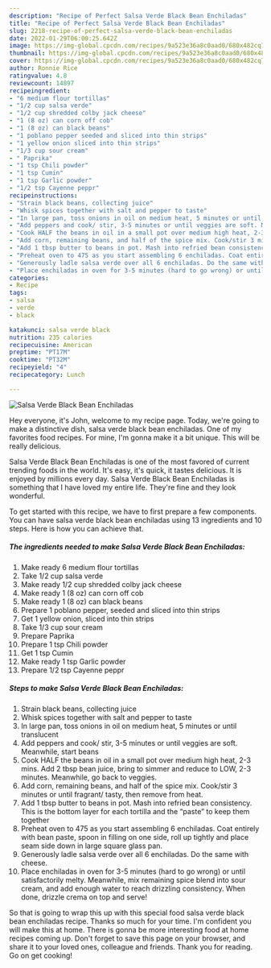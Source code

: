 ```yaml
---
description: "Recipe of Perfect Salsa Verde Black Bean Enchiladas"
title: "Recipe of Perfect Salsa Verde Black Bean Enchiladas"
slug: 2218-recipe-of-perfect-salsa-verde-black-bean-enchiladas
date: 2022-01-29T06:00:25.642Z
image: https://img-global.cpcdn.com/recipes/9a523e36a8c0aad0/680x482cq70/salsa-verde-black-bean-enchiladas-recipe-main-photo.jpg
thumbnail: https://img-global.cpcdn.com/recipes/9a523e36a8c0aad0/680x482cq70/salsa-verde-black-bean-enchiladas-recipe-main-photo.jpg
cover: https://img-global.cpcdn.com/recipes/9a523e36a8c0aad0/680x482cq70/salsa-verde-black-bean-enchiladas-recipe-main-photo.jpg
author: Ronnie Rice
ratingvalue: 4.8
reviewcount: 14897
recipeingredient:
- "6 medium flour tortillas"
- "1/2 cup salsa verde"
- "1/2 cup shredded colby jack cheese"
- "1 (8 oz) can corn off cob"
- "1 (8 oz) can black beans"
- "1 poblano pepper seeded and sliced into thin strips"
- "1 yellow onion sliced into thin strips"
- "1/3 cup sour cream"
- " Paprika"
- "1 tsp Chili powder"
- "1 tsp Cumin"
- "1 tsp Garlic powder"
- "1/2 tsp Cayenne peppr"
recipeinstructions:
- "Strain black beans, collecting juice"
- "Whisk spices together with salt and pepper to taste"
- "In large pan, toss onions in oil on medium heat, 5 minutes or until translucent"
- "Add peppers and cook/ stir, 3-5 minutes or until veggies are soft. Meanwhile, start beans"
- "Cook HALF the beans in oil in a small pot over medium high heat, 2-3 mins. Add 2 tbsp bean juice, bring to simmer and reduce to LOW, 2-3 minutes. Meanwhile, go back to veggies."
- "Add corn, remaining beans, and half of the spice mix. Cook/stir 3 minutes or until fragrant/ tasty, then remove from heat."
- "Add 1 tbsp butter to beans in pot. Mash into refried bean consistency. This is the bottom layer for each tortilla and the “paste” to keep them together"
- "Preheat oven to 475 as you start assembling 6 enchiladas. Coat entirely with bean paste, spoon in filling on one side, roll up tightly and place seam side down in large square glass pan."
- "Generously ladle salsa verde over all 6 enchiladas. Do the same with cheese."
- "Place enchiladas in oven for 3-5 minutes (hard to go wrong) or until satisfactorily melty. Meanwhile, mix remaining spice blend into sour cream, and add enough water to reach drizzling consistency. When done, drizzle crema on top and serve!"
categories:
- Recipe
tags:
- salsa
- verde
- black

katakunci: salsa verde black 
nutrition: 235 calories
recipecuisine: American
preptime: "PT17M"
cooktime: "PT32M"
recipeyield: "4"
recipecategory: Lunch

---
```



![Salsa Verde Black Bean Enchiladas](https://img-global.cpcdn.com/recipes/9a523e36a8c0aad0/680x482cq70/salsa-verde-black-bean-enchiladas-recipe-main-photo.jpg)

Hey everyone, it's John, welcome to my recipe page. Today, we're going to make a distinctive dish, salsa verde black bean enchiladas. One of my favorites food recipes. For mine, I'm gonna make it a bit unique. This will be really delicious.

Salsa Verde Black Bean Enchiladas is one of the most favored of current trending foods in the world. It's easy, it's quick, it tastes delicious. It is enjoyed by millions every day. Salsa Verde Black Bean Enchiladas is something that I have loved my entire life. They're fine and they look wonderful.




To get started with this recipe, we have to first prepare a few components. You can have salsa verde black bean enchiladas using 13 ingredients and 10 steps. Here is how you can achieve that.

<!--inarticleads1-->

##### The ingredients needed to make Salsa Verde Black Bean Enchiladas:

1. Make ready 6 medium flour tortillas
1. Take 1/2 cup salsa verde
1. Make ready 1/2 cup shredded colby jack cheese
1. Make ready 1 (8 oz) can corn off cob
1. Make ready 1 (8 oz) can black beans
1. Prepare 1 poblano pepper, seeded and sliced into thin strips
1. Get 1 yellow onion, sliced into thin strips
1. Take 1/3 cup sour cream
1. Prepare  Paprika
1. Prepare 1 tsp Chili powder
1. Get 1 tsp Cumin
1. Make ready 1 tsp Garlic powder
1. Prepare 1/2 tsp Cayenne peppr




<!--inarticleads2-->

##### Steps to make Salsa Verde Black Bean Enchiladas:

1. Strain black beans, collecting juice
1. Whisk spices together with salt and pepper to taste
1. In large pan, toss onions in oil on medium heat, 5 minutes or until translucent
1. Add peppers and cook/ stir, 3-5 minutes or until veggies are soft. Meanwhile, start beans
1. Cook HALF the beans in oil in a small pot over medium high heat, 2-3 mins. Add 2 tbsp bean juice, bring to simmer and reduce to LOW, 2-3 minutes. Meanwhile, go back to veggies.
1. Add corn, remaining beans, and half of the spice mix. Cook/stir 3 minutes or until fragrant/ tasty, then remove from heat.
1. Add 1 tbsp butter to beans in pot. Mash into refried bean consistency. This is the bottom layer for each tortilla and the “paste” to keep them together
1. Preheat oven to 475 as you start assembling 6 enchiladas. Coat entirely with bean paste, spoon in filling on one side, roll up tightly and place seam side down in large square glass pan.
1. Generously ladle salsa verde over all 6 enchiladas. Do the same with cheese.
1. Place enchiladas in oven for 3-5 minutes (hard to go wrong) or until satisfactorily melty. Meanwhile, mix remaining spice blend into sour cream, and add enough water to reach drizzling consistency. When done, drizzle crema on top and serve!




So that is going to wrap this up with this special food salsa verde black bean enchiladas recipe. Thanks so much for your time. I'm confident you will make this at home. There is gonna be more interesting food at home recipes coming up. Don't forget to save this page on your browser, and share it to your loved ones, colleague and friends. Thank you for reading. Go on get cooking!
